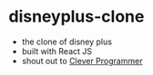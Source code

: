 # disneyplus-clone

- the clone of disney plus
- built with React JS
- shout out to [Clever Programmer](https://www.youtube.com/watch?v=kn8HPNwPEkw&t=193s)
